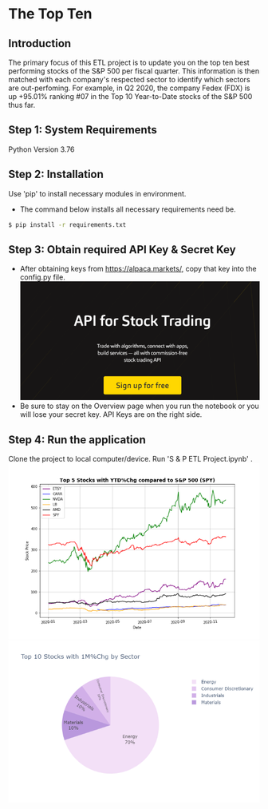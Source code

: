 # The Top Ten

## Introduction

The primary focus of this ETL project is to update you on the top ten best performing stocks of the S&P 500 per fiscal quarter. This information is then matched with each company's respected sector to identify which sectors are out-perfoming. For example, in Q2 2020, the company Fedex (FDX) is up +95.01% ranking #07 in the Top 10 Year-to-Date stocks of the S&P 500 thus far.

## Step 1: System Requirements

Python Version 3.76

## Step 2: Installation

Use 'pip' to install necessary modules in environment.

- The command below installs all necessary requirements need be.

```bash
$ pip install -r requirements.txt
```

## Step 3: Obtain required API Key & Secret Key

- After obtaining keys from https://alpaca.markets/, copy that key into the config.py file.\
  ![](S_&_P_ETL_Pandas/Resources/assets/images/Alpaca.png)
- Be sure to stay on the Overview page when you run the notebook or you will lose your secret key. API Keys are on the right side.

## Step 4: Run the application

Clone the project to local computer/device.
Run 'S & P ETL Project.ipynb' .\
![](S_&_P_ETL_Pandas/Q3_2020/q3-2020-Resources/assets/images/Line_Top_5_YTD_PerChg.png)\
![](S_&_P_ETL_Pandas/Q3_2020/q3-2020-Resources/assets/images/Pie1MChg.png)
